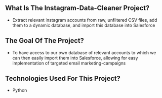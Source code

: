 ## What Is The Instagram-Data-Cleaner Project?

* Extract relevant instagram accounts from raw, unfiltered CSV files, add them to a dynamic database, and import this database into Salesforce

## The Goal Of The Project?

* To have access to our own database of relevant accounts to which we can then easily import them into Salesforce, allowing for easy implementation of targeted email marketing-campaigns


## Technologies Used For This Project?

* Python

